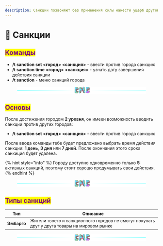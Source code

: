 ```yaml
---
description: Санкции позвоняют без применения силы нанести ущерб другому городу
---
```


# 🚧 Санкции

## <mark style="color:purple;">Команды</mark>

* **/t sanction set <город> <санкция>** - ввести против города санкцию
* **/t sanction time <город> <санкция>** - узнать дату завершения действия санкции
* **/t sanction** - меню санкций города

<figure><img src="../.gitbook/assets/gitlab_hr7.svg" alt=""><figcaption></figcaption></figure>

## <mark style="color:purple;">Основы</mark>

После достижения городом **2 уровня**, он имеен возможность вводить санкции против других городов:

* **/t sanction set <город> <санкция>** - ввести против города санкцию

После ввода команды тебе будет предложено выбрать время действия санкции: **1 день**, **3 дня** или **7 дней**. После окончания этого срока санкиция будет удалена.

{% hint style="info" %}
Городу доступно одновременно только **5** активных санкций, поэтому стоит хорошо продумывать свои действия.
{% endhint %}

<figure><img src="../.gitbook/assets/gitlab_hr7.svg" alt=""><figcaption></figcaption></figure>

## <mark style="color:purple;">Типы санкций</mark>

| Тип         | Описание                                                                                     |
| ----------- | -------------------------------------------------------------------------------------------- |
| **Эмбарго** | Жители твоего и санкционного городов не смогут покупать друг у друга товары на мировом рынке |

<figure><img src="../.gitbook/assets/gitlab_hr7.svg" alt=""><figcaption></figcaption></figure>

